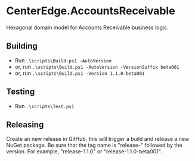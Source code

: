 # CenterEdge.AccountsReceivable
Hexagonal domain model for Accounts Receivable business logic.

## Building

- Run `.\scripts\Build.ps1 -AutoVersion`
- or, run `.\scripts\Build.ps1 -AutoVersion -VersionSuffix beta001`
- or, run `.\scripts\Build.ps1 -Version 1.1.0-beta001`

## Testing

- Run `.\scripts\Test.ps1`

## Releasing

Create an new release in GitHub, this will trigger a build and release a new NuGet package.  Be sure that the tag name is "release-" followed by the version.  For example, "release-1.1.0" or "release-1.1.0-beta001".
